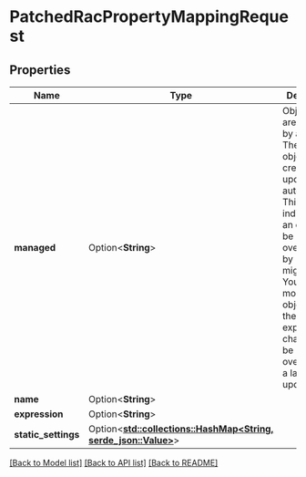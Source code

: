 # PatchedRacPropertyMappingRequest

## Properties

Name | Type | Description | Notes
------------ | ------------- | ------------- | -------------
**managed** | Option<**String**> | Objects that are managed by authentik. These objects are created and updated automatically. This flag only indicates that an object can be overwritten by migrations. You can still modify the objects via the API, but expect changes to be overwritten in a later update. | [optional]
**name** | Option<**String**> |  | [optional]
**expression** | Option<**String**> |  | [optional]
**static_settings** | Option<[**std::collections::HashMap<String, serde_json::Value>**](serde_json::Value.md)> |  | [optional]

[[Back to Model list]](../README.md#documentation-for-models) [[Back to API list]](../README.md#documentation-for-api-endpoints) [[Back to README]](../README.md)


